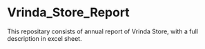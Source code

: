 # Vrinda_Store_Report
This repositary consists of annual report of Vrinda Store, with a full description in excel sheet.
